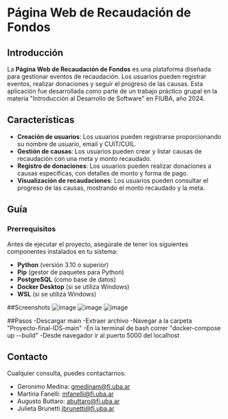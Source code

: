 # Página Web de Recaudación de Fondos

## Introducción

La **Página Web de Recaudación de Fondos** es una plataforma diseñada para gestionar eventos de recaudación. Los usuarios pueden registrar eventos, realizar donaciones y seguir el progreso de las causas. Esta aplicación fue desarrollada como parte de un trabajo práctico grupal en la materia "Introducción al Desarrollo de Software" en FIUBA, año 2024.

## Características

- **Creación de usuarios**: Los usuarios pueden registrarse proporcionando su nombre de usuario, email y CUIT/CUIL.
- **Gestión de causas**: Los usuarios pueden crear y listar causas de recaudación con una meta y monto recaudado.
- **Registro de donaciones**: Los usuarios pueden realizar donaciones a causas específicas, con detalles de monto y forma de pago.
- **Visualización de recaudaciones**: Los usuarios pueden consultar el progreso de las causas, mostrando el monto recaudado y la meta.

## Guía

### Prerrequisitos

Antes de ejecutar el proyecto, asegúrate de tener los siguientes componentes instalados en tu sistema:

- **Python** (versión 3.10 o superior)
- **Pip** (gestor de paquetes para Python)
- **PostgreSQL** (como base de datos)
- **Docker Desktop** (si se utiliza Windows)
- **WSL** (si se utiliza Windows)

##Screenshots 
![image](https://github.com/user-attachments/assets/3355a5e8-823f-40d6-8a3c-c6db85062d8c)
![image](https://github.com/user-attachments/assets/22afbfcc-bf5f-40c8-811f-d1456c6f1b0d)
![image](https://github.com/user-attachments/assets/72d8f115-3c88-4a7d-a0b7-e8326cc58299)

##Pasos
-Descargar main
-Extraer archivo
-Navegar a la carpeta "Proyecto-final-IDS-main"
-En la terminal de bash correr "docker-compose up --build"
-Desde  navegador ir al puerto 5000 del localhost 

## Contacto 
Cualquier consulta, puedes contactarnos:

- Geronimo Medina: gmedinam@fi.uba.ar 
- Martina Fanelli: mfanelli@fi.uba.ar
- Augusto Buttaro: abuttaro@fi.uba.ar
- Julieta Brunetti jbrunetti@fi.uba.ar


